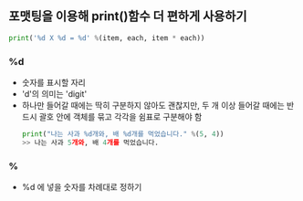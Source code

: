 ## 포맷팅을 이용해 print()함수 더 편하게 사용하기
```python
print('%d X %d = %d' %(item, each, item * each))
```

### %d
* 숫자를 표시할 자리 
* 'd'의 의미는 'digit'
* 하나만 들어갈 때에는 딱히 구분하지 않아도 괜찮지만, 두 개 이상 들어갈 때에는 반드시 괄호 안에 객체를 묶고 각각을 쉼표로 구분해야 함
    ```python
    print("나는 사과 %d개와, 배 %d개를 먹었습니다." %(5, 4)) 
    >> 나는 사과 5개와, 배 4개를 먹었습니다.
    ```  

### %
* %d 에 넣을 숫자를 차례대로 정하기
